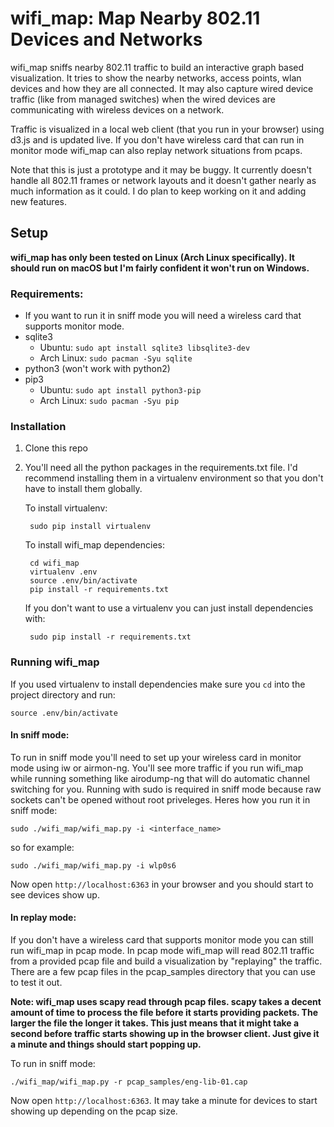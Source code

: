 # wifi_map: Map Nearby 802.11 Devices and Networks

wifi_map sniffs nearby 802.11 traffic to build an interactive graph based visualization. It tries to show the nearby networks, access points, wlan devices and how they are all connected. It may also capture wired device traffic (like from managed switches) when the wired devices are communicating with wireless devices on a network.

Traffic is visualized in a local web client (that you run in your browser) using d3.js and is updated live. If you don't have wireless card that can run in monitor mode wifi_map can also replay network situations from pcaps.

Note that this is just a prototype and it may be buggy. It currently doesn't handle all 802.11 frames or network layouts and it doesn't gather nearly as much information as it could. I do plan to keep working on it and adding new features.

## Setup

**wifi_map has only been tested on Linux (Arch Linux specifically). It should run on macOS but I'm fairly confident it won't run on Windows.**

### Requirements:
* If you want to run it in sniff mode you will need a wireless card that supports monitor mode.
* sqlite3
    * Ubuntu: `sudo apt install sqlite3 libsqlite3-dev`
    * Arch Linux: `sudo pacman -Syu sqlite`
* python3 (won't work with python2)
* pip3
    * Ubuntu: `sudo apt install python3-pip`
    * Arch Linux: `sudo pacman -Syu pip`

### Installation
1) Clone this repo
2) You'll need all the python packages in the requirements.txt file. I'd recommend installing them in a virtualenv environment so that you don't have to install them globally.

    To install virtualenv:

        sudo pip install virtualenv

    To install wifi_map dependencies:

        cd wifi_map
        virtualenv .env
        source .env/bin/activate
        pip install -r requirements.txt

    If you don't want to use a virtualenv you can just install dependencies with:

        sudo pip install -r requirements.txt


### Running wifi_map

If you used virtualenv to install dependencies make sure you `cd` into the project directory and run:

    source .env/bin/activate

#### In sniff mode:

To run in sniff mode you'll need to set up your wireless card in monitor mode using iw or airmon-ng. You'll see more traffic if you run wifi_map while running something like airodump-ng that will do automatic channel switching for you. Running with sudo is required in sniff mode because raw sockets can't be opened without root priveleges. Heres how you run it in sniff mode:

    sudo ./wifi_map/wifi_map.py -i <interface_name>

so for example:

    sudo ./wifi_map/wifi_map.py -i wlp0s6

Now open `http://localhost:6363` in your browser and you should start to see devices show up.


#### In replay mode:

If you don't have a wireless card that supports monitor mode you can still run wifi_map in pcap mode. In pcap mode wifi_map will read 802.11 traffic from a provided pcap file and build a visualization by "replaying" the traffic. There are a few pcap files in the pcap_samples directory that you can use to test it out.

**Note: wifi_map uses scapy read through pcap files. scapy takes a decent amount of time to process the file before it starts providing packets. The larger the file the longer it takes. This just means that it might take a second before traffic starts showing up in the browser client. Just give it a minute and things should start popping up.**

To run in sniff mode:

    ./wifi_map/wifi_map.py -r pcap_samples/eng-lib-01.cap

Now open `http://localhost:6363`. It may take a minute for devices to start showing up depending on the pcap size.


